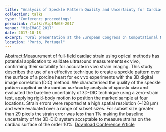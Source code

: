 ```yaml
---
title: "Analysis of Speckle Pattern Quality and Uncertainty for Cardiac Strain Measurements Using 3D Digital Image Correlation"
collection: talks
type: "Conference proceedings"
permalink: /talks/VipIMAGE-2017
venue: "VipIMAGE 2017"
date: 2017-10-18
excerpt: "Oral presentation at the European Congress on Computational Methods in Applied Sciences and Engineering: [VipIMAGE 2017](https://link.springer.com/book/10.1007/978-3-319-68195-5)."
location: "Porto, Portugal"
---
```


Abstract:Measurement of full-field cardiac strain using optical methods has potential application to validate ultrasound measurements ex vivo, confirming their suitability for accurate in vivo strain imaging. This study describes the use of an effective technique to create a speckle pattern over the surface of a porcine heart for ex vivo experiments with the 3D digital image correlation (DIC) method. We characterised the quality of the speckle pattern applied on the cardiac surface by analysis of speckle size and evaluated the baseline uncertainty of 3D-DIC technique using a zero-strain test, applying rigid-body motion to position the marked sample at four locations. Strain errors were reported at a high spatial resolution (~128 µm) and were evaluated over a range of subset sizes. For subset size greater than 29 pixels the strain error was less than 1% making the baseline uncertainty of the 3D-DIC system acceptable to measure strains on the cardiac surface of the order 10%. [Download Conference Article](https://doi.org/10.1007/978-3-319-68195-5_96)
